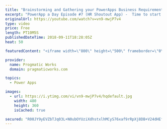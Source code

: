 ```yaml
---
title: "Brainstorming and Gathering your PowerApps Business Requirements"
excerpt: "PowerApp a Day Episode #7 (HR Shoutout App) -  Time to start up a new PowerApps application. In this live session, you'll watch a real brainstorming session while we build the application on the whiteboard and in mockup software Balsamiq.  Power App and Power Platform Training : https://pragmaticworks.com/training/on-demand-training"
originalUrl: https://youtube.com/watch?v=vn9-mwjP7v4
type: video
price: Free
length: PT10M5S
publishedDateTime: 2018-09-11T18:28:05Z
heat: 50

featuredContent: "<iframe width=\"800\" height=\"500\" frameborder=\"0\" src=\"https://www.youtube.com/embed/vn9-mwjP7v4\" allow=\"accelerometer; autoplay; encrypted-media; gyroscope; picture-in-picture\" allowfullscreen></iframe>"

provider:
  name: Progmatic Works
  domain: pragmaticworks.com

topics:
  - Power Apps

images:
  - url: https://i.ytimg.com/vi/vn9-mwjP7v4/hqdefault.jpg
    width: 480
    height: 360
    isCached: true

secured: "R00JY9yEVZbTJq03L+N0ubOYUziXdhstxlhMCyS76xaf9rRpXj8DB+V24dHEfLkDsAjmxo8KYDugjfg/lr78aQJct+RELPD9vsjOBnW982a9K5htYR0kd4vn1OGfsfRTEwjluCqXSFly/V50MWMt+KRdK5n0locDoEVs2oriBfs4JxMkkb0Rf/4YsKsaejum9gk8Wn/q2A0RvG+pWiVlxBzyWdrQ2b5sYC4dL7D2131INmJGaax4iV1CYrGwU9Jp1fpUcFlrKdXWKqRja1U26VSss5yQv+CsRvH2Zz6CMHiIqjoiwcYpsZb9WU0iMrNflN1iG5zuLM4ffYdgvn1ymmBD16zYMjCrRHNmmt/OeST8l9X/pIGVZkYBPXKm+NL/9TM1Vk5G9G/HHCa9acYEJ8m54OVxfPYsFuzeCZ7TAKA=;4Q7zB6qDuOt5q/rSHauAHA=="
---
```


